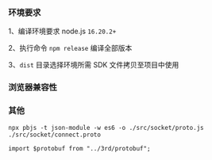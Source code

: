 ### 环境要求

1、编译环境要求 node.js `16.20.2+`

2、执行命令 `npm release` 编译全部版本

3、`dist` 目录选择环境所需 SDK 文件拷贝至项目中使用


### 浏览器兼容性



### 其他

`npx pbjs -t json-module -w es6 -o ./src/socket/proto.js ./src/socket/connect.proto`

`import $protobuf from "../3rd/protobuf";`
